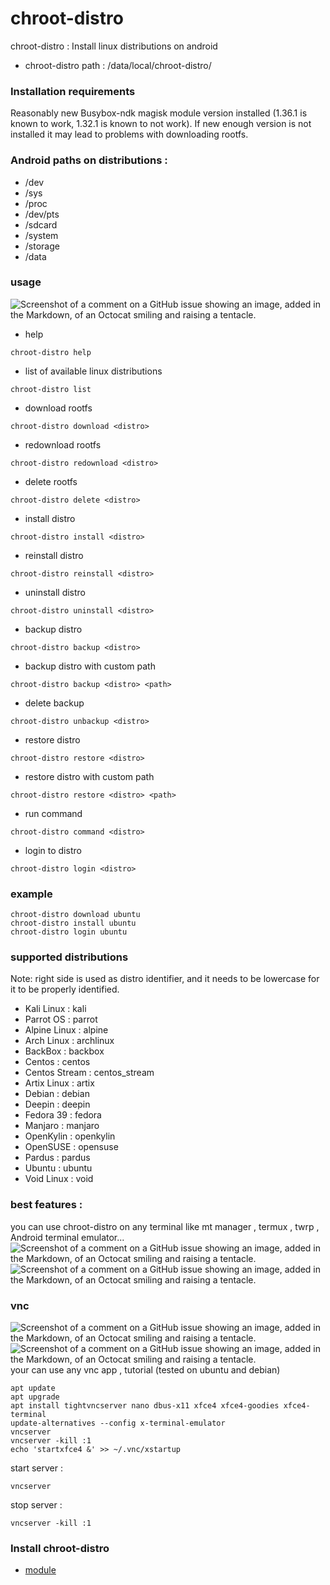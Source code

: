 # chroot-distro
chroot-distro :
  Install linux distributions on android

+ chroot-distro path : /data/local/chroot-distro/

### Installation requirements

Reasonably new Busybox-ndk magisk module version installed (1.36.1 is known to work, 1.32.1 is known to not work). If new enough version is not installed it may lead to problems with downloading rootfs.

### Android paths on distributions :
+ /dev 
+ /sys
+ /proc
+ /dev/pts
+ /sdcard 
+ /system
+ /storage
+ /data

### usage
![Screenshot of a comment on a GitHub issue showing an image, added in the Markdown, of an Octocat smiling and raising a tentacle.](https://github.com/YasserNull/chroot-distro/blob/main/screenshot/help.png)

+ help
```
chroot-distro help
```
+ list of available linux distributions
```
chroot-distro list
```

+ download rootfs
```
chroot-distro download <distro>
```
+ redownload rootfs
```
chroot-distro redownload <distro>
```
+ delete rootfs 
```
chroot-distro delete <distro>
```

+ install distro
```
chroot-distro install <distro>
```
+ reinstall distro
```
chroot-distro reinstall <distro>
```
+ uninstall distro
```
chroot-distro uninstall <distro>
```

+ backup distro
```
chroot-distro backup <distro>
```
+ backup distro with custom path
```
chroot-distro backup <distro> <path>
```
+ delete backup
```
chroot-distro unbackup <distro>
```
+ restore distro
```
chroot-distro restore <distro>
```
+ restore distro with custom path
```
chroot-distro restore <distro> <path>
```

+ run command
```
chroot-distro command <distro>
```
+ login to distro
```
chroot-distro login <distro> 
```

### example
```
chroot-distro download ubuntu
chroot-distro install ubuntu
chroot-distro login ubuntu
```

### supported distributions

Note: right side is used as distro identifier, and it needs to be lowercase for it to be properly identified.

+ Kali Linux : kali
+ Parrot OS : parrot
+ Alpine Linux : alpine
+ Arch Linux : archlinux
+ BackBox : backbox
+ Centos : centos
+ Centos Stream : centos_stream
+ Artix Linux : artix
+ Debian : debian
+ Deepin : deepin
+ Fedora 39 : fedora
+ Manjaro : manjaro
+ OpenKylin : openkylin
+ OpenSUSE : opensuse
+ Pardus : pardus
+ Ubuntu : ubuntu
+ Void Linux : void

### best features :
you can use chroot-distro on any terminal
like mt manager , termux , twrp , Android terminal emulator...
![Screenshot of a comment on a GitHub issue showing an image, added in the Markdown, of an Octocat smiling and raising a tentacle.](https://github.com/YasserNull/chroot-distro/blob/main/screenshot/debian.png)
![Screenshot of a comment on a GitHub issue showing an image, added in the Markdown, of an Octocat smiling and raising a tentacle.](https://github.com/YasserNull/chroot-distro/blob/main/screenshot/kali-linux.png)
### vnc
![Screenshot of a comment on a GitHub issue showing an image, added in the Markdown, of an Octocat smiling and raising a tentacle.](https://github.com/YasserNull/chroot-distro/blob/main/screenshot/debian_vnc.png)
![Screenshot of a comment on a GitHub issue showing an image, added in the Markdown, of an Octocat smiling and raising a tentacle.](https://github.com/YasserNull/chroot-distro/blob/main/screenshot/ubuntu.png)
your can use any vnc app , tutorial (tested on ubuntu and debian)
```
apt update
apt upgrade
apt install tightvncserver nano dbus-x11 xfce4 xfce4-goodies xfce4-terminal
update-alternatives --config x-terminal-emulator
vncserver
vncserver -kill :1
echo 'startxfce4 &' >> ~/.vnc/xstartup
```
start server : 
```
vncserver
```
stop server :
```
vncserver -kill :1
```
### Install chroot-distro

+ [module](https://github.com/YasserNull/chroot-distro/releases/tag/module)
